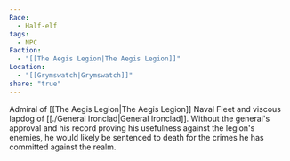 ```yaml
---
Race:
  - Half-elf
tags:
  - NPC
Faction:
  - "[[The Aegis Legion|The Aegis Legion]]"
Location:
  - "[[Grymswatch|Grymswatch]]"
share: "true"
---
```



Admiral of [[The Aegis Legion|The Aegis Legion]] Naval Fleet and viscous lapdog of [[./General Ironclad|General Ironclad]]. Without the general's approval and his record proving his usefulness against the legion's enemies, he would likely be sentenced to death for the crimes he has committed against the realm. 